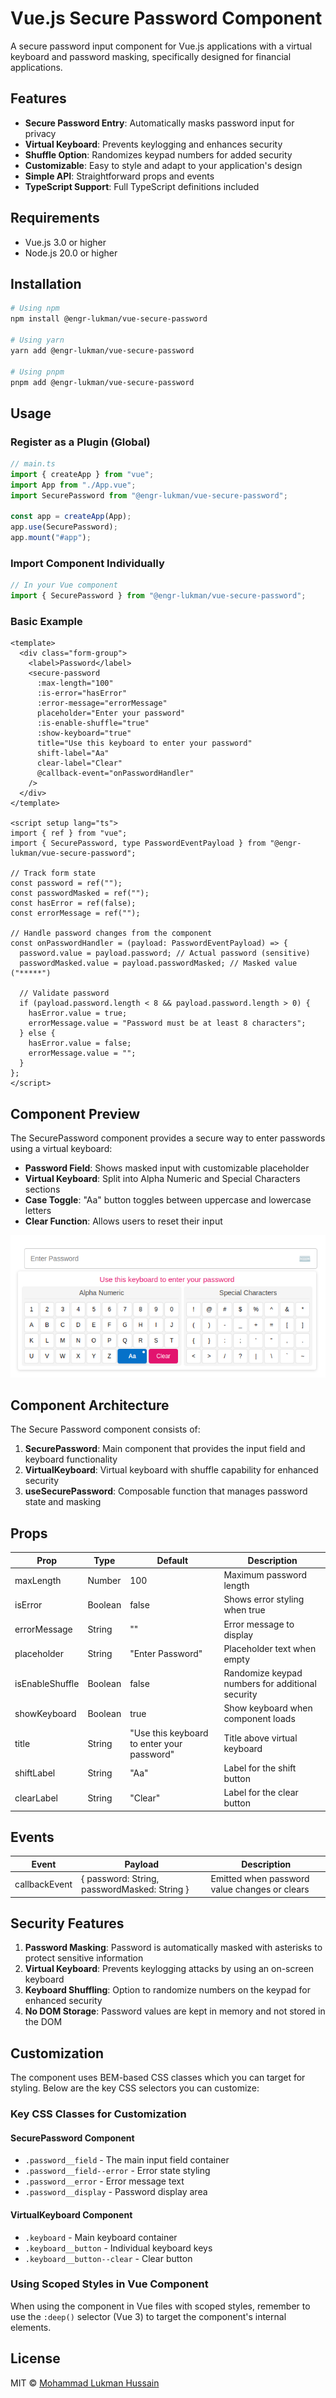 # Vue.js Secure Password Component

A secure password input component for Vue.js applications with a virtual keyboard and password masking, specifically designed for financial applications.

## Features

- **Secure Password Entry**: Automatically masks password input for privacy
- **Virtual Keyboard**: Prevents keylogging and enhances security
- **Shuffle Option**: Randomizes keypad numbers for added security
- **Customizable**: Easy to style and adapt to your application's design
- **Simple API**: Straightforward props and events
- **TypeScript Support**: Full TypeScript definitions included

## Requirements

- Vue.js 3.0 or higher
- Node.js 20.0 or higher

## Installation

```bash
# Using npm
npm install @engr-lukman/vue-secure-password

# Using yarn
yarn add @engr-lukman/vue-secure-password

# Using pnpm
pnpm add @engr-lukman/vue-secure-password
```

## Usage

### Register as a Plugin (Global)

```typescript
// main.ts
import { createApp } from "vue";
import App from "./App.vue";
import SecurePassword from "@engr-lukman/vue-secure-password";

const app = createApp(App);
app.use(SecurePassword);
app.mount("#app");
```

### Import Component Individually

```typescript
// In your Vue component
import { SecurePassword } from "@engr-lukman/vue-secure-password";
```

### Basic Example

```vue
<template>
  <div class="form-group">
    <label>Password</label>
    <secure-password
      :max-length="100"
      :is-error="hasError"
      :error-message="errorMessage"
      placeholder="Enter your password"
      :is-enable-shuffle="true"
      :show-keyboard="true"
      title="Use this keyboard to enter your password"
      shift-label="Aa"
      clear-label="Clear"
      @callback-event="onPasswordHandler"
    />
  </div>
</template>

<script setup lang="ts">
import { ref } from "vue";
import { SecurePassword, type PasswordEventPayload } from "@engr-lukman/vue-secure-password";

// Track form state
const password = ref("");
const passwordMasked = ref("");
const hasError = ref(false);
const errorMessage = ref("");

// Handle password changes from the component
const onPasswordHandler = (payload: PasswordEventPayload) => {
  password.value = payload.password; // Actual password (sensitive)
  passwordMasked.value = payload.passwordMasked; // Masked value ("*****")
  
  // Validate password
  if (payload.password.length < 8 && payload.password.length > 0) {
    hasError.value = true;
    errorMessage.value = "Password must be at least 8 characters";
  } else {
    hasError.value = false;
    errorMessage.value = "";
  }
};
</script>
```

## Component Preview

The SecurePassword component provides a secure way to enter passwords using a virtual keyboard:

- **Password Field**: Shows masked input with customizable placeholder
- **Virtual Keyboard**: Split into Alpha Numeric and Special Characters sections
- **Case Toggle**: "Aa" button toggles between uppercase and lowercase letters
- **Clear Function**: Allows users to reset their input

![Component Interface](https://raw.githubusercontent.com/engr-lukman/npm-packages/main/src/vue-secure-password/secure-password-component.png)

## Component Architecture

The Secure Password component consists of:

1. **SecurePassword**: Main component that provides the input field and keyboard functionality
2. **VirtualKeyboard**: Virtual keyboard with shuffle capability for enhanced security
3. **useSecurePassword**: Composable function that manages password state and masking

## Props

| Prop            | Type    | Default                                    | Description                                      |
| --------------- | ------- | ------------------------------------------ | ------------------------------------------------ |
| maxLength       | Number  | 100                                        | Maximum password length                          |
| isError         | Boolean | false                                      | Shows error styling when true                    |
| errorMessage    | String  | ""                                         | Error message to display                         |
| placeholder     | String  | "Enter Password"                           | Placeholder text when empty                      |
| isEnableShuffle | Boolean | false                                      | Randomize keypad numbers for additional security |
| showKeyboard    | Boolean | true                                       | Show keyboard when component loads               |
| title           | String  | "Use this keyboard to enter your password" | Title above virtual keyboard                     |
| shiftLabel      | String  | "Aa"                                       | Label for the shift button                       |
| clearLabel      | String  | "Clear"                                    | Label for the clear button                       |

## Events

| Event         | Payload                                      | Description                                   |
| ------------- | -------------------------------------------- | --------------------------------------------- |
| callbackEvent | { password: String, passwordMasked: String } | Emitted when password value changes or clears |

## Security Features

1. **Password Masking**: Password is automatically masked with asterisks to protect sensitive information
2. **Virtual Keyboard**: Prevents keylogging attacks by using an on-screen keyboard
3. **Keyboard Shuffling**: Option to randomize numbers on the keypad for enhanced security
4. **No DOM Storage**: Password values are kept in memory and not stored in the DOM

## Customization

The component uses BEM-based CSS classes which you can target for styling. Below are the key CSS selectors you can customize:

### Key CSS Classes for Customization

#### SecurePassword Component

- `.password__field` - The main input field container
- `.password__field--error` - Error state styling
- `.password__error` - Error message text
- `.password__display` - Password display area

#### VirtualKeyboard Component

- `.keyboard` - Main keyboard container
- `.keyboard__button` - Individual keyboard keys
- `.keyboard__button--clear` - Clear button

### Using Scoped Styles in Vue Component

When using the component in Vue files with scoped styles, remember to use the `:deep()` selector (Vue 3) to target the component's internal elements.

## License

MIT © [Mohammad Lukman Hussain](https://github.com/engr-lukman)
